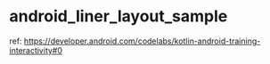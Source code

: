 # android_liner_layout_sample

ref: https://developer.android.com/codelabs/kotlin-android-training-interactivity#0

